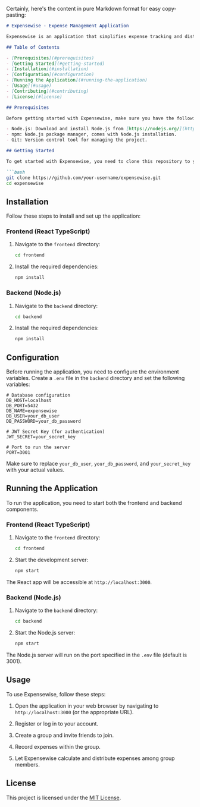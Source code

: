 Certainly, here's the content in pure Markdown format for easy copy-pasting:

```markdown
# Expensewise - Expense Management Application

Expensewise is an application that simplifies expense tracking and distribution among friends or groups. It allows users to create groups, record expenses, and efficiently distribute costs among group members.

## Table of Contents

- [Prerequisites](#prerequisites)
- [Getting Started](#getting-started)
- [Installation](#installation)
- [Configuration](#configuration)
- [Running the Application](#running-the-application)
- [Usage](#usage)
- [Contributing](#contributing)
- [License](#license)

## Prerequisites

Before getting started with Expensewise, make sure you have the following software and tools installed:

- Node.js: Download and install Node.js from [https://nodejs.org/](https://nodejs.org/).
- npm: Node.js package manager, comes with Node.js installation.
- Git: Version control tool for managing the project.

## Getting Started

To get started with Expensewise, you need to clone this repository to your local machine. Open your terminal and run the following command:

```bash
git clone https://github.com/your-username/expensewise.git
cd expensewise
```

## Installation

Follow these steps to install and set up the application:

### Frontend (React TypeScript)

1. Navigate to the `frontend` directory:

   ```bash
   cd frontend
   ```

2. Install the required dependencies:

   ```bash
   npm install
   ```

### Backend (Node.js)

1. Navigate to the `backend` directory:

   ```bash
   cd backend
   ```

2. Install the required dependencies:

   ```bash
   npm install
   ```

## Configuration

Before running the application, you need to configure the environment variables. Create a `.env` file in the `backend` directory and set the following variables:

```env
# Database configuration
DB_HOST=localhost
DB_PORT=5432
DB_NAME=expensewise
DB_USER=your_db_user
DB_PASSWORD=your_db_password

# JWT Secret Key (for authentication)
JWT_SECRET=your_secret_key

# Port to run the server
PORT=3001
```

Make sure to replace `your_db_user`, `your_db_password`, and `your_secret_key` with your actual values.

## Running the Application

To run the application, you need to start both the frontend and backend components.

### Frontend (React TypeScript)

1. Navigate to the `frontend` directory:

   ```bash
   cd frontend
   ```

2. Start the development server:

   ```bash
   npm start
   ```

The React app will be accessible at `http://localhost:3000`.

### Backend (Node.js)

1. Navigate to the `backend` directory:

   ```bash
   cd backend
   ```

2. Start the Node.js server:

   ```bash
   npm start
   ```

The Node.js server will run on the port specified in the `.env` file (default is 3001).

## Usage

To use Expensewise, follow these steps:

1. Open the application in your web browser by navigating to `http://localhost:3000` (or the appropriate URL).

2. Register or log in to your account.

3. Create a group and invite friends to join.

4. Record expenses within the group.

5. Let Expensewise calculate and distribute expenses among group members.



## License

This project is licensed under the [MIT License](LICENSE).
```
